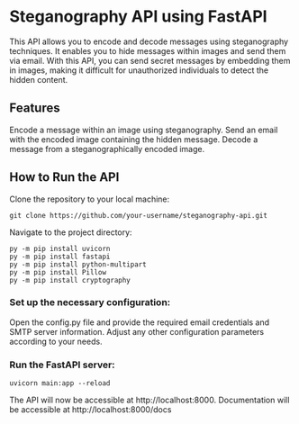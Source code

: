 # Steganography API using FastAPI

This API allows you to encode and decode messages using steganography techniques. It enables you to hide messages within images and send them via email. With this API, you can send secret messages by embedding them in images, making it difficult for unauthorized individuals to detect the hidden content.

## Features
Encode a message within an image using steganography.
Send an email with the encoded image containing the hidden message.
Decode a message from a steganographically encoded image.
## How to Run the API
Clone the repository to your local machine:

```
git clone https://github.com/your-username/steganography-api.git
```
Navigate to the project directory:

```
py -m pip install uvicorn
py -m pip install fastapi
py -m pip install python-multipart
py -m pip install Pillow
py -m pip install cryptography
```
### Set up the necessary configuration:

Open the config.py file and provide the required email credentials and SMTP server information.
Adjust any other configuration parameters according to your needs.
### Run the FastAPI server:

```
uvicorn main:app --reload
```
The API will now be accessible at http://localhost:8000. Documentation will be accessible at http://localhost:8000/docs 